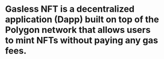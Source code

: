 # Gasless NFT is a decentralized application (Dapp) built on top of the Polygon network that allows users to mint NFTs without paying any gas fees.
